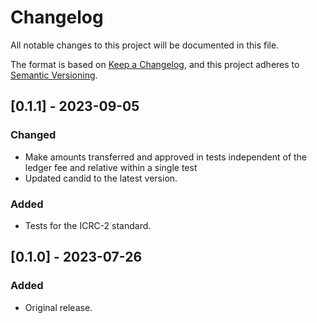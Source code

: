# Changelog
All notable changes to this project will be documented in this file.

The format is based on [Keep a Changelog](https://keepachangelog.com/en/1.0.0/),
and this project adheres to [Semantic Versioning](https://semver.org/spec/v2.0.0.html).

## [0.1.1] - 2023-09-05
### Changed
- Make amounts transferred and approved in tests independent of the ledger fee and relative within a single test
- Updated candid to the latest version.
### Added
- Tests for the ICRC-2 standard.

## [0.1.0] - 2023-07-26
### Added
- Original release.